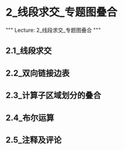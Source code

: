 # 2_线段求交_专题图叠合
"""
Lecture: 2_线段求交_专题图叠合
"""
## 2.1_线段求交
## 2.2_双向链接边表
## 2.3_计算子区域划分的叠合
## 2.4_布尔运算
## 2.5_注释及评论

